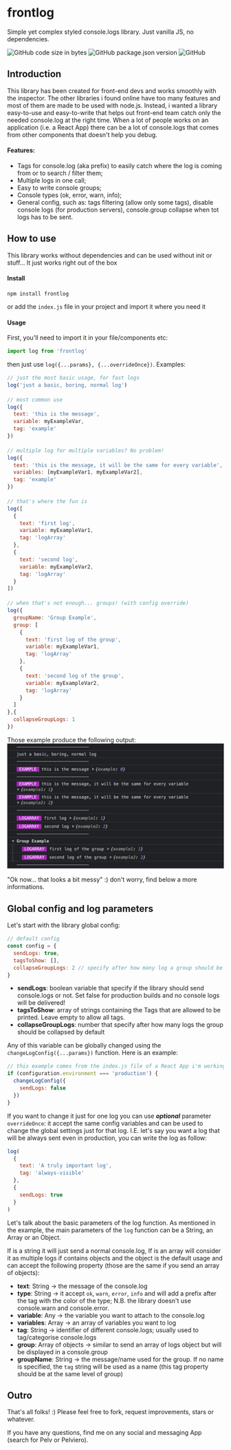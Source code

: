 # **frontlog**
Simple yet complex styled console.logs library. Just vanilla JS, no dependencies.

![GitHub code size in bytes](https://img.shields.io/github/languages/code-size/pelv/frontlog?logo=git&style=for-the-badge)
![GitHub package.json version](https://img.shields.io/github/package-json/v/pelv/frontlog?logo=npm&style=for-the-badge)
![GitHub](https://img.shields.io/github/license/pelv/frontlog?logo=github&style=for-the-badge)

## Introduction
This library has been created for front-end devs and works smoothly with the inspector.
The other libraries i found online have too many features and most of them are made to be used with node.js. Instead, i wanted a library easy-to-use and easy-to-write that helps out front-end team catch only the needed console.log at the right time.
When a lot of people works on an application (i.e. a React App) there can be a lot of console.logs that comes from other components that doesn't help you debug.


#### **Features**:
- Tags for console.log (aka prefix) to easily catch where the log is coming from or to search / filter them;
- Multiple logs in one call;
- Easy to write console groups;
- Console types (ok, error, warn, info);
- General config, such as: tags filtering (allow only some tags), disable console logs (for production servers), console.group collapse when tot logs has to be sent.


## How to use
This library works without dependencies and can be used without init or stuff... It just works right out of the box


#### **Install**
```shell
npm install frontlog
```
or add the `index.js` file in your project and import it where you need it


#### **Usage**
First, you'll need to import it in your file/components etc:
```javascript
import log from 'frontlog'
```
then just use `log({...params}, {...overrideOnce})`.
Examples:
```javascript
// just the most basic usage, for fast logs
log('just a basic, boring, normal log')

// most common use
log({
  text: 'this is the message',
  variable: myExampleVar,
  tag: 'example'
})

// multiple log for multiple variables? No problem!
log({
  text: 'this is the message, it will be the same for every variable',
  variables: [myExampleVar1, myExampleVar2],
  tag: 'example'
})

// that's where the fun is
log([
  {
    text: 'first log',
    variable: myExampleVar1,
    tag: 'logArray'
  },
  {
    text: 'second log',
    variable: myExampleVar2,
    tag: 'logArray'
  }
])

// when that's not enough... groups! (with config override)
log({
  groupName: 'Group Example',
  group: [
    {
      text: 'first log of the group',
      variable: myExampleVar1,
      tag: 'logArray'
    },
    {
      text: 'second log of the group',
      variable: myExampleVar2,
      tag: 'logArray'
    }
  ]
},{
  collapseGroupLogs: 1
})
```
Those example produce the following output:
![Examples output!](/images/examples.png)


"Ok now... that looks a bit messy" :) don't worry, find below a more informations.


## Global config and log parameters
Let's start with the library global config:
```javascript
// default config
const config = {
  sendLogs: true,
  tagsToShow: [],
  collapseGroupLogs: 2 // specify after how many log a group should be collapsed
}
```
- **sendLogs**: boolean variable that specify if the library should send console.logs or not. Set false for production builds and no console logs will be delivered!
- **tagsToShow**: array of strings containing the Tags that are allowed to be printed. Leave empty to allow all tags.
- **collapseGroupLogs**: number that specify after how many logs the group should be collapsed by default

Any of this variable can be globally changed using the `changeLogConfig({...params})` function.
Here is an example:
```javascript
// this example comes from the index.js file of a React App i'm working on
if (configuration.environment === 'production') {
  changeLogConfig({
    sendLogs: false
  })
}
```
If you want to change it just for one log you can use ***optional*** parameter `overrideOnce`: it accept the same config variables and can be used to change the global settings just for that log.
I.E. let's say you want a log that will be always sent even in production, you can write the log as follow:
```javascript
log(
  {
    text: 'A truly important log',
    tag: 'always-visible'
  },
  {
    sendLogs: true
  }
)
```

Let's talk about the basic parameters of the log function. As mentioned in the example, the main parameters of the `log` function can be a String, an Array or an Object.

If is a string it will just send a normal console.log, If is an array will consider it as multiple logs if contains objects and the object is the default usage and can accept the following property (those are the same if you send an array of objects):
- **text**: String -> the message of the console.log
- **type**: String -> it accept `ok`, `warn`, `error`, `info` and will add a prefix after the tag with the color of the type; N.B. the library doesn't use console.warn and console.error.
- **variable**: Any -> the variable you want to attach to the console.log
- **variables**: Array -> an array of variables you want to log
- **tag**: String -> identifier of different console.logs; usually used to tag/categorise console.logs
- **group**: Array of objects -> similar to send an array of logs object but will be displayed in a console.group
- **groupName**: String -> the message/name used for the group. If no name is specified, the `tag` string will be used as a name (this tag property should be at the same level of group)


## Outro
That's all folks! :)
Please feel free to fork, request improvements, stars or whatever.

If you have any questions, find me on any social and messaging App (search for Pelv or Pelviero).